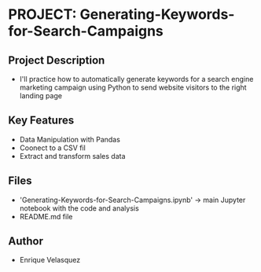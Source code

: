 # PROJECT: Generating-Keywords-for-Search-Campaigns

## Project Description
- I'll practice how to automatically generate keywords for a search engine marketing campaign using Python to send website visitors to the right landing page  

## Key Features
- Data Manipulation with Pandas
- Coonect to a CSV fil
- Extract and transform sales data


## Files
- 'Generating-Keywords-for-Search-Campaigns.ipynb' → main Jupyter notebook with the code and analysis
- README.md file

## Author
- Enrique Velasquez
